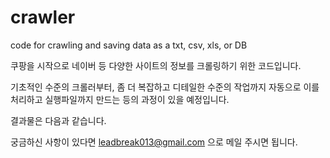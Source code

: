 # crawler
code for crawling and saving data as a txt, csv, xls, or DB

쿠팡을 시작으로 네이버 등 다양한 사이트의 정보를 크롤링하기 위한 코드입니다.

기초적인 수준의 크롤러부터, 좀 더 복잡하고 디테일한 수준의 작업까지 자동으로 이를 처리하고 실행파일까지 만드는 등의 과정이 있을 예정입니다.

결과물은 다음과 같습니다.



궁금하신 사항이 있다면 leadbreak013@gmail.com 으로 메일 주시면 됩니다.
